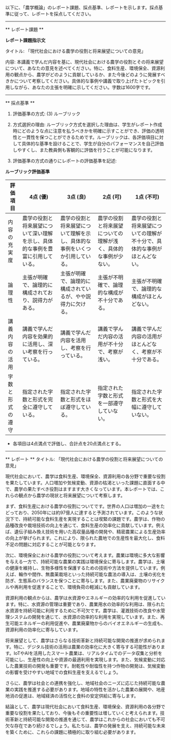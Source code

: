 以下に、「農学概論」のレポート課題、採点基準、レポートを示します。採点基準に従って、レポートを採点してください。

---------------------------------------
** レポート課題 **

**レポート課題指示文**

タイトル: 「現代社会における農学の役割と将来展望についての意見」

内容: 本講義で学んだ内容を基に、現代社会における農学の役割とその将来展望について、あなたの意見を述べてください。特に、食料生産、環境保全、資源利用の観点から、農学がどのように貢献しているか、また今後どのように発展すべきかについて考察してください。具体的な事例や講義で取り上げたトピックを引用しながら、あなたの主張を明確に示してください。字数は1600字です。

---------------------------------------
** 採点基準 **

1. 評価基準の方式: (3) ルーブリック

2. 方式選択の理由: ルーブリック方式を選択した理由は、学生がレポート作成時にどのような点に注意を払うべきかを明確に示すことができ、評価の透明性と一貫性を保つことができるためです。ルーブリックは、各評価項目に対して具体的な基準を設けることで、学生が自分のパフォーマンスを自己評価しやすくし、また教員側も客観的に評価を行うことが可能になります。

3. 評価基準の方式の通りにレポートの評価基準を記述:

**ルーブリック評価基準**

| 評価項目          | 4点 (優)                                                                 | 3点 (良)                                                               | 2点 (可)                                                               | 1点 (不可)                                                             |
|-------------------|---------------------------------------------------------------------------|------------------------------------------------------------------------|------------------------------------------------------------------------|------------------------------------------------------------------------|
| 内容の充実度      | 農学の役割と将来展望について深い理解を示し、具体的な事例を豊富に引用している。 | 農学の役割と将来展望について理解を示し、具体的な事例をいくつか引用している。 | 農学の役割と将来展望についての理解が浅く、具体的な事例が少ない。       | 農学の役割と将来展望についての理解が不十分で、具体的な事例がほとんどない。 |
| 論理性            | 主張が明確で、論理的に構成されており、説得力がある。                         | 主張が明確で、論理的に構成されているが、やや説得力に欠ける。             | 主張が不明確で、論理的な構成が不十分である。                           | 主張が不明確で、論理的な構成がほとんどない。                           |
| 講義内容の活用    | 講義で学んだ内容を効果的に活用し、深い考察を行っている。                     | 講義で学んだ内容を活用し、考察を行っている。                           | 講義で学んだ内容の活用が不十分で、考察が浅い。                         | 講義で学んだ内容の活用がほとんどなく、考察が不十分である。             |
| 字数と形式の遵守  | 指定された字数と形式を完全に遵守している。                                 | 指定された字数と形式をほぼ遵守している。                               | 指定された字数と形式を一部遵守していない。                             | 指定された字数と形式を大幅に遵守していない。                           |

- 各項目は4点満点で評価し、合計点を20点満点とする。

---------------------------------------
** レポート **
タイトル: 「現代社会における農学の役割と将来展望についての意見」

現代社会において、農学は食料生産、環境保全、資源利用の各分野で重要な役割を果たしています。人口増加や気候変動、資源の枯渇といった課題に直面する中で、農学の果たすべき役割はますます大きくなっています。本レポートでは、これらの観点から農学の現状と将来展望について考察します。

まず、食料生産における農学の役割についてです。世界の人口は増加の一途をたどっており、2050年には約97億人に達すると予測されています。このような状況下で、持続可能な食料生産を実現することは喫緊の課題です。農学は、作物の品種改良や栽培技術の向上を通じて、食料生産の効率化に貢献しています。例えば、遺伝子組み換え技術を用いた高収量品種の開発や、精密農業による生産効率の向上が挙げられます。これにより、限られた農地での生産性を最大化し、食料不足の問題に対応することが可能となります。

次に、環境保全における農学の役割について考えます。農業は環境に多大な影響を与える一方で、持続可能な農業の実践は環境保全に寄与します。農学は、土壌の健康を維持し、生物多様性を保護するための技術や方法を提供しています。例えば、輪作や間作、無農薬栽培といった持続可能な農法の導入は、土壌の劣化を防ぎ、生態系のバランスを保つことに寄与します。また、農業廃棄物のリサイクルや再利用を促進することで、環境負荷の軽減にも貢献しています。

資源利用の観点からは、農学は水資源やエネルギーの効率的な利用を促進しています。特に、水資源の管理は重要であり、農業用水の効率的な利用は、限られた水資源を持続可能に利用するために不可欠です。農学は、灌漑技術の改良や水管理システムの開発を通じて、水資源の効率的な利用を実現しています。また、再生可能エネルギーの利用促進や、農業廃棄物からのバイオエネルギーの生成も、資源利用の効率化に寄与しています。

将来展望として、農学はさらなる技術革新と持続可能な開発の推進が求められます。特に、デジタル技術の活用は農業の効率化に大きく寄与する可能性があります。IoTやAIを活用したスマート農業は、リアルタイムでのデータ収集と分析を可能にし、生産性の向上や資源の最適利用を実現します。また、気候変動に対応した農業技術の開発も重要です。耐乾性や耐塩性を持つ作物の開発は、気候変動の影響を受けやすい地域での食料生産を支えるでしょう。

さらに、農学は社会との連携を強化し、地域社会のニーズに応じた持続可能な農業の実践を推進する必要があります。地域の特性を活かした農業の展開や、地産地消の促進は、地域経済の活性化と食料の安定供給に寄与します。

結論として、農学は現代社会において食料生産、環境保全、資源利用の各分野で重要な役割を果たしており、今後もその重要性は増していくと考えられます。技術革新と持続可能な開発の推進を通じて、農学はこれからの社会においても不可欠な存在であり続けるでしょう。私たちは、農学の発展を支え、持続可能な未来を築くために、これらの課題に積極的に取り組む必要があります。

